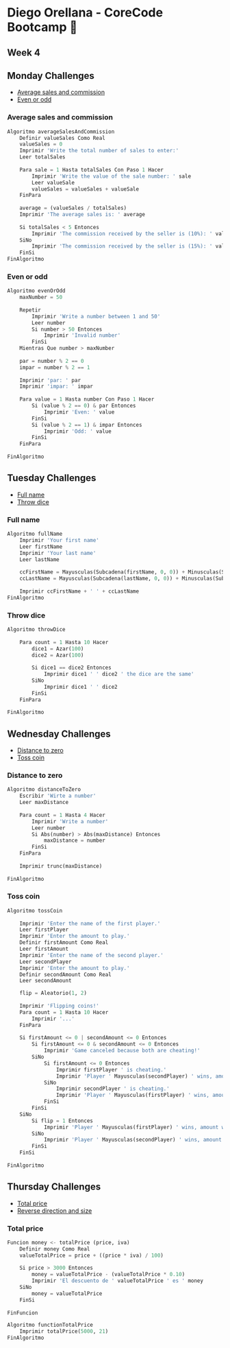# Diego Orellana - CoreCode Bootcamp 🚀
## Week 4
## Monday Challenges
- [Average sales and commission](https://github.com/DiegoMGE/core-code-from-scratch-readme-week-4/blob/main/README.md#average-sales-and-commission)
- [Even or odd](https://github.com/DiegoMGE/core-code-from-scratch-readme-week-4/blob/main/README.md#even-or-odd)

### Average sales and commission
```python
Algoritmo averageSalesAndCommission
	Definir valueSales Como Real
	valueSales = 0
	Imprimir 'Write the total number of sales to enter:'
	Leer totalSales
	
	Para sale = 1 Hasta totalSales Con Paso 1 Hacer
		Imprimir 'Write the value of the sale number: ' sale
		Leer valueSale
		valueSales = valueSales + valueSale
	FinPara
	
	average = (valueSales / totalSales)
	Imprimir 'The average sales is: ' average
	
	Si totalSales < 5 Entonces
		Imprimir 'The commission received by the seller is (10%): ' valueSales * 0.10
	SiNo
		Imprimir 'The commission received by the seller is (15%): ' valueSales * 0.15
	FinSi
FinAlgoritmo
```

### Even or odd
```python
Algoritmo evenOrOdd
	maxNumber = 50
	
	Repetir
		Imprimir 'Write a number between 1 and 50'
		Leer number
		Si number > 50 Entonces
			Imprimir 'Invalid number'
		FinSi
	Mientras Que number > maxNumber
	
	par = number % 2 == 0
	impar = number % 2 == 1
	
	Imprimir 'par: ' par
	Imprimir 'impar: ' impar
	
	Para value = 1 Hasta number Con Paso 1 Hacer
		Si (value % 2 == 0) & par Entonces
			Imprimir 'Even: ' value
		FinSi
		Si (value % 2 == 1) & impar Entonces
			Imprimir 'Odd: ' value
		FinSi
	FinPara
	
FinAlgoritmo
```

## Tuesday Challenges
- [Full name](https://github.com/DiegoMGE/core-code-from-scratch-readme-week-4/blob/main/README.md#full-name)
- [Throw dice](https://github.com/DiegoMGE/core-code-from-scratch-readme-week-4/blob/main/README.md#throw-dice)

### Full name
```python
Algoritmo fullName
	Imprimir 'Your first name'
	Leer firstName
	Imprimir 'Your last name'
	Leer lastName
	
	ccFirstName = Mayusculas(Subcadena(firstName, 0, 0)) + Minusculas(Subcadena(firstName, 1, Longitud(firstName) - 1))
	ccLastName = Mayusculas(Subcadena(lastName, 0, 0)) + Minusculas(Subcadena(lastName, 1, Longitud(lastName) - 1))
	
	Imprimir ccFirstName + ' ' + ccLastName
FinAlgoritmo
```

### Throw dice
```python
Algoritmo throwDice
		
	Para count = 1 Hasta 10 Hacer
		dice1 = Azar(100)
		dice2 = Azar(100)
		
		Si dice1 == dice2 Entonces
			Imprimir dice1 ' ' dice2 ' the dice are the same'
		SiNo
			Imprimir dice1 ' ' dice2
		FinSi
	FinPara
	
FinAlgoritmo
```

## Wednesday Challenges
- [Distance to zero](https://github.com/DiegoMGE/core-code-from-scratch-readme-week-4/blob/main/README.md#distance-to-zero)
- [Toss coin](https://github.com/DiegoMGE/core-code-from-scratch-readme-week-4/blob/main/README.md#toss-coin)

### Distance to zero
```python
Algoritmo distanceToZero
	Escribir 'Wirte a number'
	Leer maxDistance
	
	Para count = 1 Hasta 4 Hacer
		Imprimir 'Write a number'
		Leer number
		Si Abs(number) > Abs(maxDistance) Entonces
			maxDistance = number
		FinSi
	FinPara
	
	Imprimir trunc(maxDistance)
	
FinAlgoritmo
```

### Toss coin
```python
Algoritmo tossCoin
	
	Imprimir 'Enter the name of the first player.'
	Leer firstPlayer
	Imprimir 'Enter the amount to play.'
	Definir firstAmount Como Real
	Leer firstAmount
	Imprimir 'Enter the name of the second player.'
	Leer secondPlayer
	Imprimir 'Enter the amount to play.'
	Definir secondAmount Como Real
	Leer secondAmount

	flip = Aleatorio(1, 2)
	
	Imprimir 'Flipping coins!'
	Para count = 1 Hasta 10 Hacer
		Imprimir '...'
	FinPara
	
	Si firstAmount <= 0 | secondAmount <= 0 Entonces
		Si firstAmount <= 0 & secondAmount <= 0 Entonces
			Imprimir 'Game canceled because both are cheating!'
		SiNo
			Si firstAmount <= 0 Entonces
				Imprimir firstPlayer ' is cheating.'
				Imprimir 'Player ' Mayusculas(secondPlayer) ' wins, amount won: ' secondAmount
			SiNo
				Imprimir secondPlayer ' is cheating.'
				Imprimir 'Player ' Mayusculas(firstPlayer) ' wins, amount won: ' firstAmount
			FinSi
		FinSi
	SiNo 
		Si flip = 1 Entonces
			Imprimir 'Player ' Mayusculas(firstPlayer) ' wins, amount won: ' firstAmount
		SiNo
			Imprimir 'Player ' Mayusculas(secondPlayer) ' wins, amount won: ' secondAmount
		FinSi
	FinSi
	
FinAlgoritmo
```

## Thursday Challenges
- [Total price]()
- [Reverse direction and size]()

### Total price
```python
Funcion money <- totalPrice (price, iva)
	Definir money Como Real
	valueTotalPrice = price + ((price * iva) / 100)
	
	Si price > 3000 Entonces
		money = valueTotalPrice - (valueTotalPrice * 0.10)
		Imprimir 'El descuento de ' valueTotalPrice ' es ' money
	SiNo
		money = valueTotalPrice
	FinSi
	
FinFuncion

Algoritmo functionTotalPrice
	Imprimir totalPrice(5000, 21)
FinAlgoritmo
```
